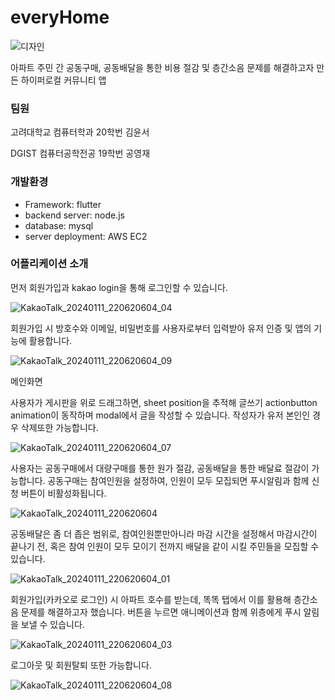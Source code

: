 # everyHome

![디자인](https://github.com/Yeongjae-Kong/madcamp_week2/assets/67358433/6ca34f17-4002-4944-8760-2ba8a5b04ca7)


아파트 주민 간 공동구매, 공동배달을 통한 비용 절감 및 층간소음 문제를 해결하고자 만든 하이퍼로컬 커뮤니티 앱

### 팀원

고려대학교 컴퓨터학과 20학번 김윤서

DGIST 컴퓨터공학전공 19학번 공영재

### 개발환경

- Framework: flutter
- backend server: node.js
- database: mysql
- server deployment: AWS EC2

### 어플리케이션 소개

먼저 회원가입과 kakao login을 통해 로그인할 수 있습니다.

![KakaoTalk_20240111_220620604_04](https://github.com/Yeongjae-Kong/madcamp_week2/assets/67358433/c34ee94e-50a2-4be8-97ad-39d9ee3d0c76)

회원가입 시 방호수와 이메일, 비밀번호를 사용자로부터 입력받아 유저 인증 및 앱의 기능에 활용합니다.

![KakaoTalk_20240111_220620604_09](https://github.com/Yeongjae-Kong/madcamp_week2/assets/67358433/9a4f4582-735d-4525-aa5d-a465e073c7aa)

메인화면

사용자가 게시판을 위로 드래그하면, sheet position을 추적해 글쓰기 actionbutton animation이 동작하며 modal에서 글을 작성할 수 있습니다. 작성자가 유저 본인인 경우 삭제또한 가능합니다.

![KakaoTalk_20240111_220620604_07](https://github.com/Yeongjae-Kong/madcamp_week2/assets/67358433/73c5ac15-2b0c-4c96-bcd6-21912dcbd8cc)

사용자는 공동구매에서 대량구매를 통한 원가 절감, 공동배달을 통한 배달료 절감이 가능합니다. 공동구매는 참여인원을 설정하여, 인원이 모두 모집되면 푸시알림과 함께 신청 버튼이 비활성화됩니다.

![KakaoTalk_20240111_220620604](https://github.com/Yeongjae-Kong/madcamp_week2/assets/67358433/827f3ff2-8581-4e28-a85e-92718141886d)

공동배달은 좀 더 좁은 범위로, 참여인원뿐만아니라 마감 시간을 설정해서 마감시간이 끝나기 전, 혹은 참여 인원이 모두 모이기 전까지 배달을 같이 시킬 주민들을 모집할 수 있습니다.

![KakaoTalk_20240111_220620604_01](https://github.com/Yeongjae-Kong/madcamp_week2/assets/67358433/247a3e80-2784-4863-acb7-8ec8ffc45537)


회원가입(카카오로 로그인) 시 아파트 호수를 받는데, 똑똑 탭에서 이를 활용해 층간소음 문제를 해결하고자 했습니다. 버튼을 누르면 애니메이션과 함께 위층에게 푸시 알림을 보낼 수 있습니다.

![KakaoTalk_20240111_220620604_03](https://github.com/Yeongjae-Kong/madcamp_week2/assets/67358433/1bbf15a5-1277-4cb9-b9a4-47b30c941aa0)

로그아웃 및 회원탈퇴 또한 가능합니다.

![KakaoTalk_20240111_220620604_08](https://github.com/Yeongjae-Kong/madcamp_week2/assets/67358433/556b2a9e-fa0d-4e8e-8c2a-bb675c4b7c48)
